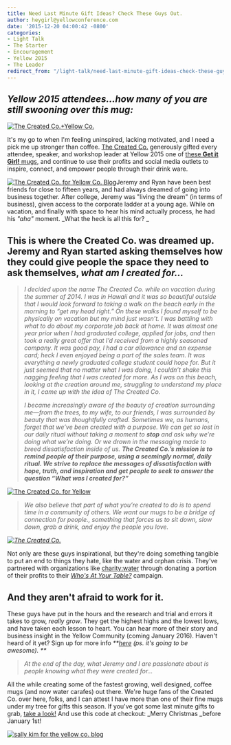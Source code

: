 ```yaml
---
title: Need Last Minute Gift Ideas? Check These Guys Out.
author: heygirl@yellowconference.com
date: '2015-12-20 04:00:42 -0800'
categories:
- Light Talk
- The Starter
- Encouragement
- Yellow 2015
- The Leader
redirect_from: "/light-talk/need-last-minute-gift-ideas-check-these-guys-out/"
---
```


## _Yellow 2015 attendees...how many of you are still swooning over this mug:_

[![The Created Co.+Yellow Co. ](http://yellowconference.com/wp-content/uploads/2015/12/Created-Co.-Yellow1-683x1024.jpg)](http://yellowconference.com/wp-content/uploads/2015/12/Created-Co.-Yellow1.jpg)

It's my go to when I'm feeling uninspired, lacking motivated, and I need a pick me up stronger than coffee. [The Created Co.](http://thecreated.co/) generously gifted every attendee, speaker, and workshop leader at Yellow 2015 one of [these **Get it Girl!** mugs](http://thecreated.co/collections/all/products/get-it-girl-mug), and continue to use their profits and social media outlets to inspire, connect, and empower people through their drink ware.

[![The Created Co. for Yellow Co. Blog](http://yellowconference.com/wp-content/uploads/2015/12/Created-Co.-Yellow-4.jpg)](http://yellowconference.com/wp-content/uploads/2015/12/Created-Co.-Yellow-4.jpg)Jeremy and Ryan have been best friends for close to fifteen years, and had always dreamed of going into business together. After college, Jeremy was "living the dream" (in terms of business), given access to the corporate ladder at a young age. While on vacation, and finally with space to hear his mind actually process, he had his _"aha"_ moment. _What the heck is all this for? _

## This is where the Created Co. was dreamed up. Jeremy and Ryan started asking themselves how they could give people the space they need to ask themselves, _what am I created for..._

> _I decided upon the name The Created Co. while on vacation during the summer of 2014\. I was in Hawaii and it was so beautiful outside that I would look forward to taking a walk on the beach early in the morning to “get my head right.” On these walks I found myself to be physically on vacation but my mind just wasn’t. I was battling with what to do about my corporate job back at home. It was almost one year prior when I had graduated college, applied for jobs, and then took a really great offer that I’d received from a highly seasoned company. It was good pay, I had a car allowance and an expense card; heck I even enjoyed being a part of the sales team. It was everything a newly graduated college student could hope for. But it just seemed that no matter what I was doing, I couldn’t shake this nagging feeling that I was created for more. As I was on this beach, looking at the creation around me, struggling to understand my place in it, I came up with the idea of The Created Co._
>
> _I became increasingly aware of the beauty of creation surrounding me—from the trees, to my wife, to our friends, I was surrounded by beauty that was thoughtfully crafted. Sometimes we, as humans, forget that we’ve been created with a purpose. We can get so lost in our daily ritual without taking a moment to **stop** and ask why we’re doing what we’re doing. Or we drown in the messaging made to breed dissatisfaction inside of us. **The Created Co.’s mission is to remind people of their purpose, using a seemingly normal, daily ritual. We strive to replace the messages of dissatisfaction with hope, truth, and inspiration and get people to seek to answer the question “What was I created for?”**_

[![The Created Co. for Yellow](http://yellowconference.com/wp-content/uploads/2015/12/Created-Co.-Yellow2.jpg)](http://yellowconference.com/wp-content/uploads/2015/12/Created-Co.-Yellow2.jpg)

> _We also believe that part of what you’re created to do is to spend time in a community of others. We want our mugs to be a bridge of connection for people., something that forces us to sit down, slow down, grab a drink, and enjoy the people you love._

_[![The Created Co.](http://yellowconference.com/wp-content/uploads/2015/12/IMG_5354.jpg)](http://yellowconference.com/wp-content/uploads/2015/12/IMG_5354.jpg)_

Not only are these guys inspirational, but they're doing something tangible to put an end to things they hate, like the water and orphan crisis. They've partnered with organizations like [charity:water](http://thecreated.co/collections/all/products/charity-water-bottle) through donating a portion of their profits to their _[Who's At Your Table?](http://blog.thecreated.co/social-good/gathering-with-purpose-how-we-took-part-in-charitywaters-whos-at-your-table/)_ campaign.

## And they aren't afraid to work for it.

These guys have put in the hours and the research and trial and errors it takes to grow, _really grow_. They get the highest highs and the lowest lows, and have taken each lesson to heart. You can hear more of their story and business insight in the Yellow Community (coming January 2016). Haven't heard of it yet? Sign up for more info _**[here](http://yellowconference.us3.list-manage.com/subscribe?u=3f8e45f74e0653e404965e2ef&id=e811fb1a74) (ps. it's going to be awesome). **_

> _At the end of the day, what Jeremy and I are passionate about is people knowing what they were created for..._

All the while creating some of the fastest growing, well designed, coffee mugs (and now water carafes) out there. We're huge fans of the Created Co. over here, folks, and I can attest I have more than one of their fine mugs under my tree for gifts this season. If you've got some last minute gifts to grab, [take a look!](http://thecreated.co/) And use this code at checkout: _Merry Christmas _before January 1st!

[![sally kim for the yellow co. blog](http://yellowconference.com/wp-content/uploads/2015/12/sallykim.jpg)](http://lettersfromamister.tumblr.com/)
